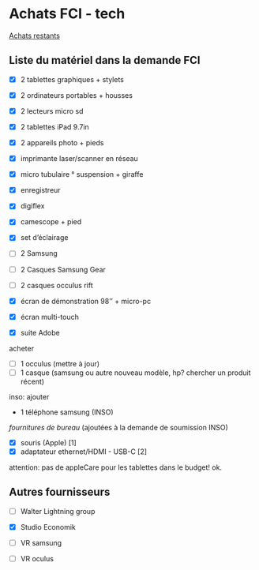 # Achats FCI - tech

[Achats restants](https://docs.google.com/spreadsheets/d/1N35S7dw5ynTWNE8iaa0gSJIZjK7P65E2BkL7WZJA3Fc/edit?usp=sharing)

## Liste du matériel dans la demande FCI

- [x] 2 tablettes graphiques + stylets
- [x] 2 ordinateurs portables + housses
- [x] 2 lecteurs micro sd 
- [x] 2 tablettes iPad 9.7in
- [x] 2 appareils photo + pieds
- [x] imprimante laser/scanner en réseau
- [x] micro tubulaire ° suspension + giraffe
- [x] enregistreur
- [x] digiflex
- [x] camescope + pied
- [x] set d’éclairage
- [ ] 2 Samsung 
- [ ] 2 Casques Samsung Gear
- [ ] 2 casques occulus rift
- [x] écran de démonstration 98’’ + micro-pc
- [x] écran multi-touch
- [x] suite Adobe


acheter

- [ ] 1 occulus (mettre à jour)
- [ ] 1 casque (samsung ou autre nouveau modèle, hp? chercher un produit récent)

inso: ajouter
- 1 téléphone samsung (INSO)

*fournitures de bureau* (ajoutées à la demande de soumission INSO)

- [x] souris (Apple) [1]
- [x] adaptateur ethernet/HDMI - USB-C [2]

attention: pas de appleCare pour les tablettes dans le budget! ok.



## Autres fournisseurs

- [ ] Walter Lightning group
- [x] Studio Economik
- [ ] VR samsung
- [ ] VR oculus



